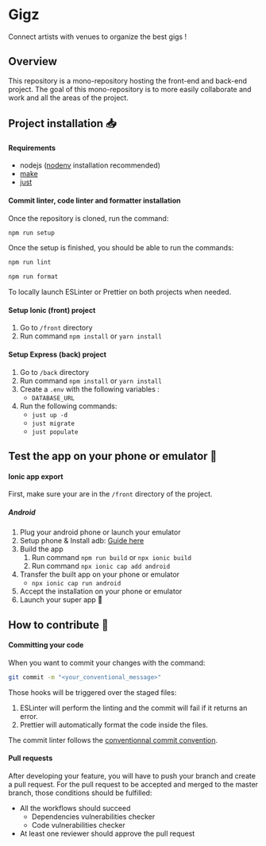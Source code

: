 # Gigz
Connect artists with venues to organize the best gigs !

## Overview
This repository is a mono-repository hosting the front-end and back-end project. The goal of this mono-repository is to more easily collaborate and work and all the areas of the project.

## Project installation 📥

#### Requirements
- nodejs ([nodenv](https://github.com/nodenv/nodenv) installation recommended)
- [make](https://www.tutorialspoint.com/unix_commands/make.htm)
- [just](https://github.com/casey/just)

#### Commit linter, code linter and formatter installation

Once the repository is cloned, run the command:
```bash
npm run setup
```

Once the setup is finished, you should be able to run the commands:
```bash
npm run lint
```
```bash
npm run format
```

To locally launch ESLinter or Prettier on both projects when needed.

#### Setup Ionic (front) project

1. Go to `/front` directory
2. Run command `npm install` or `yarn install`

#### Setup Express (back) project

1. Go to `/back` directory
2. Run command `npm install` or `yarn install`
3. Create a `.env` with the following variables :
    - `DATABASE_URL`
4. Run the following commands:
    - `just up -d`
    - `just migrate`
    - `just populate`

## Test the app on your phone or emulator 📱

#### Ionic app export

First, make sure your are in the `/front` directory of the project.

##### Android 

1. Plug your android phone or launch your emulator
2. Setup phone & Install adb: [Guide here](https://www.xda-developers.com/install-adb-windows-macos-linux/)
3. Build the app
    1. Run command `npm run build` or `npx ionic build`
    2. Run command `npx ionic cap add android`
4. Transfer the built app on your phone or emulator
    - `npx ionic cap run android`
5. Accept the installation on your phone or emulator
6. Launch your super app 🤩

## How to contribute 🤝

#### Committing your code

When you want to commit your changes with the command:
```bash
git commit -m "<your_conventional_message>"
```

Those hooks will be triggered over the staged files:
1. ESLinter will perform the linting and the commit will fail if it returns an error.
2. Prettier will automatically format the code inside the files.

The commit linter follows the [conventionnal commit convention](https://www.conventionalcommits.org/en/v1.0.0/).

#### Pull requests

After developing your feature, you will have to push your branch and create a pull request. For the pull request to be accepted and merged to the master branch, those conditions should be fulfilled:

- All the workflows should succeed
    - Dependencies vulnerabilities checker
    - Code vulnerabilities checker
- At least one reviewer should approve the pull request
